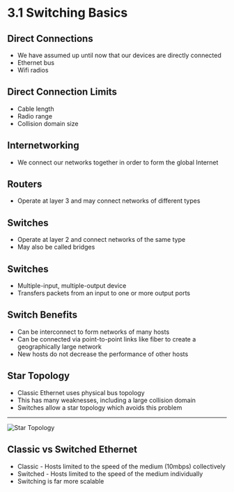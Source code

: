 3.1 Switching Basics
====================

Direct Connections
------------------

- We have assumed up until now that our devices are directly connected
- Ethernet bus
- Wifi radios

Direct Connection Limits
------------------------

- Cable length
- Radio range
- Collision domain size

Internetworking
---------------

- We connect our networks together in order to form the global Internet

Routers
-------

- Operate at layer 3 and may connect networks of different types

Switches
--------

- Operate at layer 2 and connect networks of the same type
- May also be called bridges

Switches
--------

- Multiple-input, multiple-output device
- Transfers packets from an input to one or more output ports

Switch Benefits
---------------

- Can be interconnect to form networks of many hosts
- Can be connected via point-to-point links like fiber to create a geographically large network
- New hosts do not decrease the performance of other hosts

Star Topology
-------------

- Classic Ethernet uses physical bus topology
- This has many weaknesses, including a large collision domain
- Switches allow a star topology which avoids this problem

---

![Star Topology](https://book.systemsapproach.org/_images/f03-01-9780123850591.png)

Classic vs Switched Ethernet
----------------------------

- Classic - Hosts limited to the speed of the medium (10mbps) collectively
- Switched - Hosts limited to the speed of the medium individually
- Switching is far more scalable
